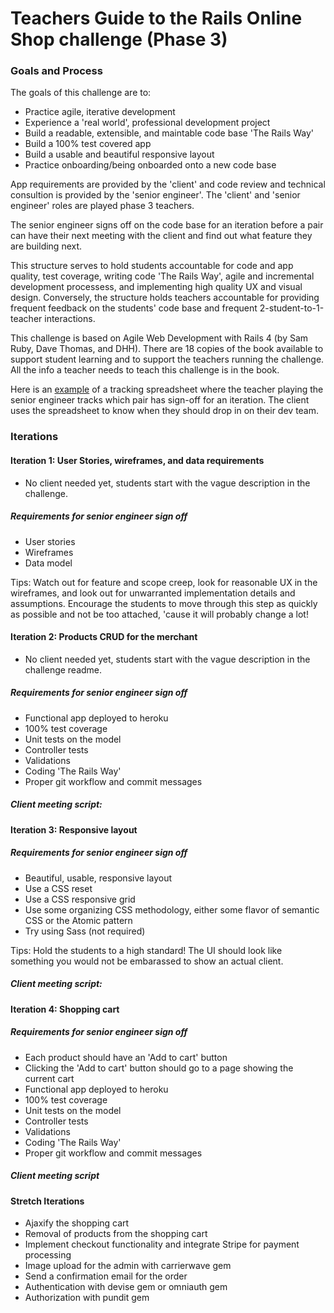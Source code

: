 # Teachers Guide to the Rails Online Shop challenge (Phase 3)

### Goals and Process

The goals of this challenge are to:
- Practice agile, iterative development 
- Experience a 'real world', professional development project
- Build a readable, extensible, and maintable code base 'The Rails Way'
- Build a 100% test covered app
- Build a usable and beautiful responsive layout
- Practice onboarding/being onboarded onto a new code base

App requirements are provided by the 'client' and code review and technical consultion is provided by the 'senior engineer'.  The 'client' and 'senior engineer' roles are played phase 3 teachers.

The senior engineer signs off on the code base for an iteration before a pair can have their next meeting with the client and find out what feature they are building next.

This structure serves to hold students accountable for code and app quality, test coverage, writing code 'The Rails Way', agile and incremental development processess, and implementing high quality UX and visual design.  Conversely, the structure holds teachers accountable for providing frequent feedback on the students' code base and frequent 2-student-to-1-teacher interactions. 

This challenge is based on Agile Web Development with Rails 4 (by Sam Ruby, Dave Thomas, and DHH).  There are 18 copies of the book available to support student learning and to support the teachers running the challenge.  All the info a teacher needs to teach this challenge is in the book.

Here is an [example](https://docs.google.com/spreadsheets/d/14r-3aPGNZcPXPXZegyDX259XGLzgOLpKd58XnafFVrw/edit#gid=0) of a tracking spreadsheet where the teacher playing the senior engineer tracks which pair has sign-off for an iteration.  The client uses the spreadsheet to know when they should drop in on their dev team.

### Iterations

#### Iteration 1: User Stories, wireframes, and data requirements

- No client needed yet, students start with the vague description in the challenge.

##### Requirements for senior engineer sign off
- User stories 
- Wireframes
- Data model

Tips: Watch out for feature and scope creep, look for reasonable UX in the wireframes, and look out for unwarranted implementation details and assumptions.  Encourage the students to move through this step as quickly as possible and not be too attached, 'cause it will probably change a lot!

#### Iteration 2: Products CRUD for the merchant

- No client needed yet, students start with the vague description in the challenge readme.

##### Requirements for senior engineer sign off

- Functional app deployed to heroku
- 100% test coverage
- Unit tests on the model
- Controller tests
- Validations
- Coding 'The Rails Way'
- Proper git workflow and commit messages

##### Client meeting script:

#### Iteration 3: Responsive layout

##### Requirements for senior engineer sign off

- Beautiful, usable, responsive layout
- Use a CSS reset
- Use a CSS responsive grid
- Use some organizing CSS methodology, either some flavor of semantic CSS or the Atomic pattern
- Try using Sass (not required)

Tips: Hold the students to a high standard!  The UI should look like something you would not be embarassed to show an actual client.

##### Client meeting script:

#### Iteration 4: Shopping cart

##### Requirements for senior engineer sign off

- Each product should have an 'Add to cart' button
- Clicking the 'Add to cart' button should go to a page showing the current cart
- Functional app deployed to heroku
- 100% test coverage
- Unit tests on the model
- Controller tests
- Validations
- Coding 'The Rails Way'
- Proper git workflow and commit messages

##### Client meeting script

#### Stretch Iterations

- Ajaxify the shopping cart
- Removal of products from the shopping cart
- Implement checkout functionality and integrate Stripe for payment processing
- Image upload for the admin with carrierwave gem
- Send a confirmation email for the order
- Authentication with devise gem or omniauth gem
- Authorization with pundit gem
